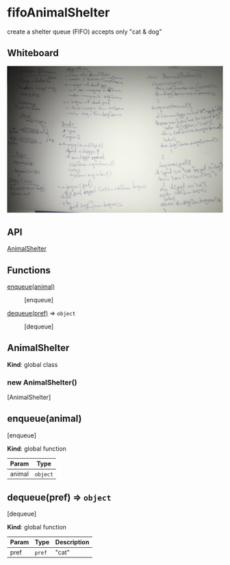 # fifoAnimalShelter
create a shelter queue (FIFO) accepts only "cat & dog"

## Whiteboard

<img src="../../assets/cc-12.jpeg" />

## API

<dl>
<dt><a href="#AnimalShelter">AnimalShelter</a></dt>
<dd></dd>
</dl>

## Functions

<dl>
<dt><a href="#enqueue">enqueue(animal)</a></dt>
<dd><p>[enqueue]</p>
</dd>
<dt><a href="#dequeue">dequeue(pref)</a> ⇒ <code>object</code></dt>
<dd><p>[dequeue]</p>
</dd>
</dl>

<a name="AnimalShelter"></a>

## AnimalShelter
**Kind**: global class  
<a name="new_AnimalShelter_new"></a>

### new AnimalShelter()
[AnimalShelter]

<a name="enqueue"></a>

## enqueue(animal)
[enqueue]

**Kind**: global function  

| Param | Type |
| --- | --- |
| animal | <code>object</code> |

<a name="dequeue"></a>

## dequeue(pref) ⇒ <code>object</code>
[dequeue]

**Kind**: global function  

| Param | Type | Description |
| --- | --- | --- |
| pref | <code>pref</code> | "cat"||"dog" |
